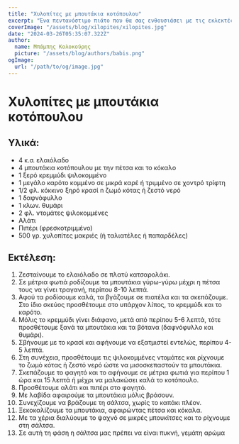 ```yaml
---
title: "Χυλοπίτες με μπουτάκια κοτόπουλου"
excerpt: "Ένα πεντανόστιμο πιάτο που θα σας ενθουσιάσει με τις εκλεκτές γεύσεις του!"
coverImage: "/assets/blog/xilopites/xilopites.jpg"
date: "2024-03-26T05:35:07.322Z"
author:
  name: Μπάμπης Κολοκούρης
  picture: "/assets/blog/authors/babis.png"
ogImage:
  url: "/path/to/og/image.jpg"
---
```


# Χυλοπίτες με μπουτάκια κοτόπουλου

## Υλικά:
- 4 κ.σ. ελαιόλαδο
- 4 μπουτάκια κοτόπουλου με την πέτσα και το κόκαλο
- 1 ξερό κρεμμύδι ψιλοκομμένο
- 1 μεγάλο καρότο κομμένο σε μικρά καρέ ή τριμμένο σε χοντρό τρίφτη
- 1/2 φλ. κόκκινο ξηρό κρασί n ζωμό κότας ή ζεστό νερό
- 1 δαφνόφυλλο
- 1 κλων. θυμάρι
- 2 φλ. ντομάτες ψιλοκομμένες
- Αλάτι
- Πιπέρι (φρεσκοτριμμένο)
- 500 γρ. χυλοπίτες μακριές (ή ταλιατέλες ή παπαρδέλες)

## Εκτέλεση:
1. Ζεσταίνουμε το ελαιόλαδο σε πλατύ κατσαρολάκι.
2. Σε μέτρια φωτιά ροδίζουμε τα μπουτάκια γύρω-γύρω μέχρι η πέτσα τους να γίνει τραγανή, περίπου 8-10 λεπτά.
3. Αφού τα ροδίσουμε καλά, τα βγάζουμε σε πιατέλα και τα σκεπάζουμε. Στο ίδιο σκεύος προσθέτουμε στο υπάρχον λίπος, το κρεμμύδι και το καρότο.
4. Μόλις το κρεμμύδι γίνει διάφανο, μετά από περίπου 5-6 λεπτά, τότε προσθέτουμε ξανά τα μπουτάκια και τα βότανα (δαφνόφυλλο και θυμάρι).
5. Σβήνουμε με το κρασί και αφήνουμε να εξατμιστεί εντελώς, περίπου 4-5 λεπτά.
6. Στη συνέχεια, προσθέτουμε τις ψιλοκομμένες ντομάτες και ρίχνουμε το ζωμό κότας ή ζεστό νερό ώστε να μισοσκεπαστούν τα μπουτάκια.
7. Σκεπάζουμε το φαγητό και το αφήνουμε σε μέτρια φωτιά για περίπου 1 ώρα και 15 λεπτά ή μέχρι να μαλακώσει καλά το κοτόπουλο.
8. Προσθέτουμε αλάτι και πιπέρι στο φαγητό.
9. Με λαβίδα αφαιρούμε τα μπουτάκια μόλις βράσουν.
10. Συνεχίζουμε να βράζουμε τη σάλτσα, χωρίς το καπάκι πλέον.
11. Ξεκοκαλίζουμε τα μπουτάκια, αφαιρώντας πέτσα και κόκαλα.
12. Με τα χέρια διαλύουμε το ψαχνό σε μικρές μπουκίτσες και το ρίχνουμε στη σάλτσα.
13. Σε αυτή τη φάση η σάλτσα μας πρέπει να είναι πυκνή, γεμάτη αρώμα
